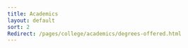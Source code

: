 ```yaml
---
title: Academics
layout: default
sort: 2
Redirect: /pages/college/academics/degrees-offered.html
---
```

